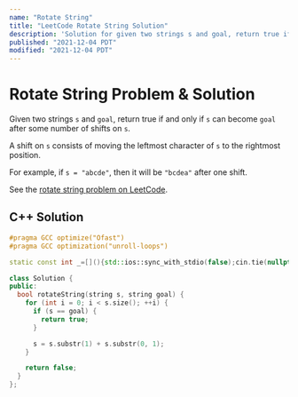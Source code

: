 ```yaml
---
name: "Rotate String"
title: "LeetCode Rotate String Solution"
description: 'Solution for given two strings s and goal, return true if and only if s can become goal after some number of shifts on s. A shift on s consists of moving the leftmost character of s to the rightmost position. For example, if s = "abcde", then it will be "bcdea" after one shift.'
published: "2021-12-04 PDT"
modified: "2021-12-04 PDT"
---
```


# Rotate String Problem & Solution

Given two strings `s` and `goal`, return true if and only if `s` can become `goal` after some number of shifts on `s`.

A shift on `s` consists of moving the leftmost character of `s` to the rightmost position.

For example, if `s = "abcde"`, then it will be `"bcdea"` after one shift.

See the [rotate string problem on LeetCode](https://leetcode.com/problems/rotate-string).

## C++ Solution

```cpp
#pragma GCC optimize("Ofast")
#pragma GCC optimization("unroll-loops")

static const int _=[](){std::ios::sync_with_stdio(false);cin.tie(nullptr);cout.tie(nullptr);return 0;}();

class Solution {
public:
  bool rotateString(string s, string goal) {
    for (int i = 0; i < s.size(); ++i) {
      if (s == goal) {
        return true;
      }

      s = s.substr(1) + s.substr(0, 1);
    }

    return false;
  }
};
```
